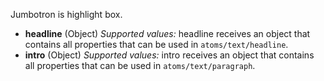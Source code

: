 Jumbotron is highlight box.

* **headline** (Object)
_Supported values:_ headline receives an object that contains all properties that can be used in `atoms/text/headline`.
* **intro** (Object)
_Supported values:_ intro receives an object that contains all properties that can be used in `atoms/text/paragraph`.
